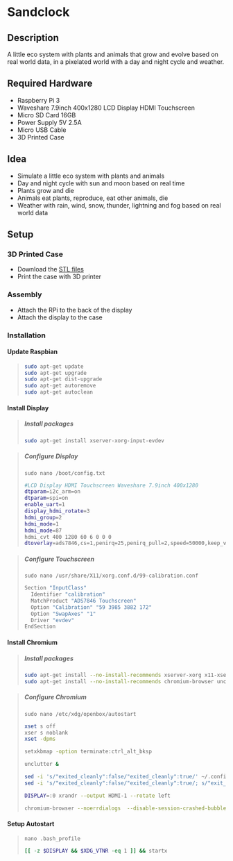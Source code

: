 # Sandclock

## Description
A little eco system with plants and animals that grow and evolve based on real world data,
in a pixelated world with a day and night cycle and weather.

## Required Hardware
- Raspberry Pi 3
- Waveshare 7.9inch 400x1280 LCD Display HDMI Touchscreen
- Micro SD Card 16GB
- Power Supply 5V 2.5A
- Micro USB Cable
- 3D Printed Case

## Idea
- Simulate a little eco system with plants and animals
- Day and night cycle with sun and moon based on real time
- Plants grow and die
- Animals eat plants, reproduce, eat other animals, die
- Weather with rain, wind, snow, thunder, lightning and fog based on real world data

## Setup

### 3D Printed Case
- Download the [STL files]()
- Print the case with 3D printer

### Assembly
- Attach the RPi to the back of the display
- Attach the display to the case

### Installation
#### Update Raspbian
> ```bash
> sudo apt-get update
> sudo apt-get upgrade
> sudo apt-get dist-upgrade
> sudo apt-get autoremove
> sudo apt-get autoclean
> ```

#### Install Display

> ##### Install packages
> ```bash
> sudo apt-get install xserver-xorg-input-evdev
> ```

> ##### Configure Display
> `sudo nano /boot/config.txt`
> ```bash
> #LCD Display HDMI Touchscreen Waveshare 7.9inch 400x1280
> dtparam=i2c_arm=on
> dtparam=spi=on
> enable_uart=1
> display_hdmi_rotate=3
> hdmi_group=2
> hdmi_mode=1
> hdmi_mode=87
> hdmi_cvt 400 1280 60 6 0 0 0
> dtoverlay=ads7846,cs=1,penirq=25,penirq_pull=2,speed=50000,keep_vref_on=0,swapxy=0,pmax=255,xohms=150,xmin=200,xmax=3900,ymin=200,ymax=3900
> ```

> ##### Configure Touchscreen
> `sudo nano /usr/share/X11/xorg.conf.d/99-calibration.conf`
> ```bash
> Section "InputClass"
>   Identifier "calibration"
>   MatchProduct "ADS7846 Touchscreen"
>   Option "Calibration" "59 3985 3882 172"
>   Option "SwapAxes" "1"
>   Driver "evdev"
> EndSection
> ```

#### Install Chromium

> ##### Install packages
> ```bash
> sudo apt-get install --no-install-recommends xserver-xorg x11-xserver-utils xinit openbox
> sudo apt-get install --no-install-recommends chromium-browser unclutter
> ```

> ##### Configure Chromium
> `sudo nano /etc/xdg/openbox/autostart`
> ```bash
> xset s off
> xser s noblank
> xset -dpms
>
> setxkbmap -option terminate:ctrl_alt_bksp
>
> unclutter &
>
> sed -i 's/"exited_cleanly":false/"exited_cleanly":true/' ~/.config/chromium/'Local State'
> sed -i 's/"exited_cleanly":false/"exited_cleanly":true/; s/"exit_type":"[^"]\+"/"exit_type":"Normal"/' ~/.config/chromium/Default/Preferences
>
> DISPLAY=:0 xrandr --output HDMI-1 --rotate left
>
> chromium-browser --noerrdialogs  --disable-session-crashed-bubble --incognito --disable-infobars --kiosk 'https://ralphschuler.github.io/sandclock/'
> ```

#### Setup Autostart
> `nano .bash_profile`
> ```bash
> [[ -z $DISPLAY && $XDG_VTNR -eq 1 ]] && startx
> ```